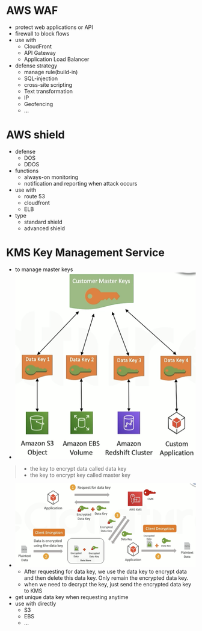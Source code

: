 # AWS WAF
- protect web applications or API
- firewall to block flows
- use with 
  - CloudFront
  - API Gateway
  - Application Load Balancer
- defense strategy
  - manage rule(build-in)
  - SQL-injection
  - cross-site scripting
  - Text transformation
  - IP
  - Geofencing
  - ...

# AWS shield
- defense 
  - DOS
  - DDOS
- functions
  - always-on monitoring
  - notification and reporting when attack occurs
- use with
  - route 53
  - cloudfront
  - ELB
- type
  - standard shield
  - advanced shield


# KMS Key Management Service
- to manage master keys
- ![](img/security/pic1.png)
> - the key to encrypt data called data key
> - the key to encrypt key called master key
- ![](img/security/pic2.png)
  - After requesting for data key, we use the data key to encrypt data and then delete this data key. Only remain the encrypted data key.
  - when we need to decrypt the key, just send the encrypted data key to KMS
- get unique data key when requesting anytime
- use with directly
  - S3
  - EBS
  - ...